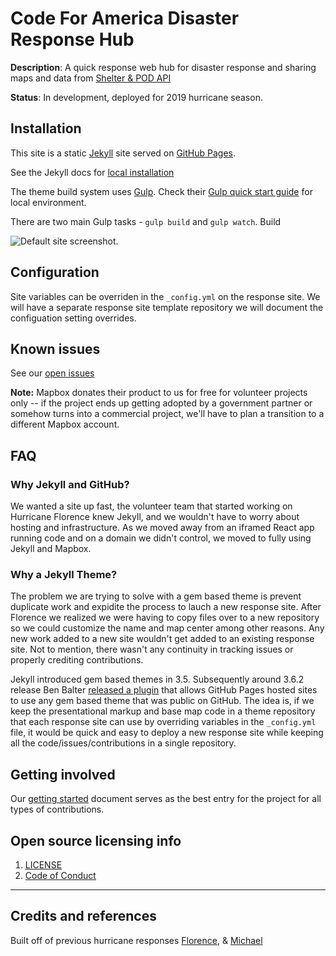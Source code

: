 # Code For America Disaster Response Hub

**Description**:  A quick response web hub for disaster response and sharing maps and data from [Shelter & POD API](https://github.com/hurricane-response/florence-api)

**Status**: In development, deployed for 2019 hurricane season.

## Installation

This site is a static [Jekyll](https://jekyllrb.com/) site served on [GitHub Pages](https://pages.github.com/).

See the Jekyll docs for [local installation](https://jekyllrb.com/docs/installation/)

The theme build system uses [Gulp](https://gulpjs.com). Check their [Gulp quick start guide](https://gulpjs.com/docs/en/getting-started/quick-start) for local environment.

There are two main Gulp tasks - `gulp build` and `gulp watch`. Build 


![Default site screenshot.](https://raw.githubusercontent.com/hurricane-response/florence_website/master/screenshot.png )

## Configuration

Site variables can be overriden in the `_config.yml` on the response site. We will have a separate response site template repository we will document the configuation setting overrides.

## Known issues

See our [open issues](https://github.com/hurricane-response/michael_website/issues)

**Note:** Mapbox donates their product to us for free for volunteer projects only -- if the project ends up getting adopted by a government partner or somehow turns into a commercial project, we'll have to plan a transition to a different Mapbox account.

## FAQ

### Why Jekyll and GitHub?

We wanted a site up fast, the volunteer team that started working on Hurricane Florence knew Jekyll, and we wouldn't have to worry about hosting and infrastructure. As we moved away from an iframed React app running code and on a domain we didn't control, we moved to fully using Jekyll and Mapbox.

### Why a Jekyll Theme?

The problem we are trying to solve with a gem based theme is prevent duplicate work and expidite the process to lauch a new response site. After Florence we realized we were having to copy files over to a new repository so we could customize the name and map center among other reasons. Any new work added to a new site wouldn't get added to an existing response site. Not to mention, there wasn't any continuity in tracking issues or properly crediting contributions.

Jekyll introduced gem based themes in 3.5. Subsequently around 3.6.2 release Ben Balter [released a plugin](https://github.com/benbalter/jekyll-remote-theme) that allows GitHub Pages hosted sites to use any gem based theme that was public on GitHub. The idea is, if we keep the presentational markup and base map code in a theme repository that each response site can use by overriding variables in the `_config.yml` file, it would be quick and easy to deploy a new response site while keeping all the code/issues/contributions in a single repository.

## Getting involved

Our [getting started](https://docs.google.com/document/d/1f_ODFvGzrOihfkckSxJ8hU4d9I3b389Rx4aAEFEHvTw/edit?usp=sharing) document serves as the best entry for the project for all types of contributions.

## Open source licensing info
1. [LICENSE](LICENSE)
2. [Code of Conduct](Code_of_Conduct.md)


----

## Credits and references

Built off of previous hurricane responses  [Florence](https://github.com/hurricane-response/florence_website),  & [Michael](https://github.com/hurricane-response/michael_website)